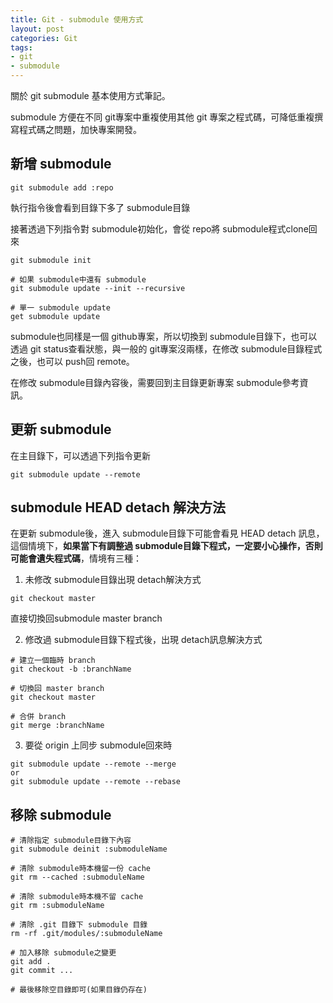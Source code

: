```yaml
---
title: Git - submodule 使用方式
layout: post
categories: Git
tags:
- git
- submodule
---
```


關於 git submodule 基本使用方式筆記。

submodule 方便在不同 git專案中重複使用其他 git 專案之程式碼，可降低重複撰寫程式碼之問題，加快專案開發。

<!--more-->

## 新增 submodule

```git
git submodule add :repo
```

執行指令後會看到目錄下多了 submodule目錄

接著透過下列指令對 submodule初始化，會從 repo將 submodule程式clone回來

```git
git submodule init

# 如果 submodule中還有 submodule
git submodule update --init --recursive

# 單一 submodule update
get submodule update
```

submodule也同樣是一個 github專案，所以切換到 submodule目錄下，也可以透過 git status查看狀態，與一般的 git專案沒兩樣，在修改 submodule目錄程式之後，也可以 push回 remote。

在修改 submodule目錄內容後，需要回到主目錄更新專案 submodule參考資訊。



## 更新 submodule

在主目錄下，可以透過下列指令更新

```git
git submodule update --remote
```



## submodule HEAD detach 解決方法

在更新 submodule後，進入 submodule目錄下可能會看見 HEAD detach 訊息，這個情境下，**如果當下有調整過 submodule目錄下程式，一定要小心操作，否則可能會遺失程式碼**，情境有三種：

1. 未修改 submodule目錄出現 detach解決方式

```
git checkout master
```

直接切換回submodule master branch

2. 修改過 submodule目錄下程式後，出現 detach訊息解決方式

```git
# 建立一個臨時 branch
git checkout -b :branchName

# 切換回 master branch
git checkout master

# 合併 branch
git merge :branchName
```

3. 要從 origin 上同步 submodule回來時

```git
git submodule update --remote --merge
or 
git submodule update --remote --rebase
```



##  移除 submodule

```
# 清除指定 submodule目錄下內容
git submodule deinit :submoduleName

# 清除 submodule時本機留一份 cache
git rm --cached :submoduleName

# 清除 submodule時本機不留 cache
git rm :submoduleName

# 清除 .git 目錄下 submodule 目錄
rm -rf .git/modules/:submoduleName

# 加入移除 submodule之變更
git add .
git commit ...

# 最後移除空目錄即可(如果目錄仍存在)
```















